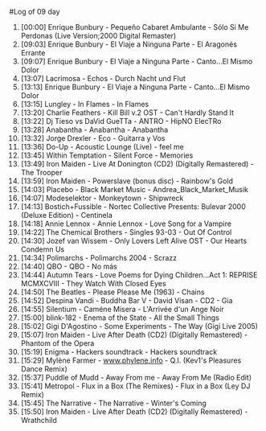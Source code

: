 #Log of 09 day

1. [00:00] Enrique Bunbury - Pequeño Cabaret Ambulante - Sólo Si Me Perdonas (Live Version;2000 Digital Remaster)
1. [09:03] Enrique Bunbury - El Viaje a Ninguna Parte - El Aragonés Errante
1. [09:07] Enrique Bunbury - El Viaje a Ninguna Parte - Canto...El Mismo Dolor
1. [13:07] Lacrimosa - Echos - Durch Nacht und Flut
1. [13:13] Enrique Bunbury - El Viaje a Ninguna Parte - Canto...El Mismo Dolor
1. [13:15] Lungley - In Flames - In Flames
1. [13:20] Charlie Feathers - Kill Bill v.2 OST - Can't Hardly Stand It
1. [13:22] Dj Tieso vs DaVid GueTTa - ANTRO - HipNO ElecTRo
1. [13:28] Anabantha - Anabantha - Anabantha
1. [13:32] Jorge Drexler - Eco - Guitarra y Vos
1. [13:36] Do-Up - Acoustic Lounge (Live) - feel me
1. [13:45] Within Temptation - Silent Force - Memories
1. [13:49] Iron Maiden - Live At Donington (CD2) (Digitally Remastered) - The Trooper
1. [13:59] Iron Maiden - Powerslave (bonus disc) - Rainbow's Gold
1. [14:03] Placebo - Black Market Music - Andrea_Black_Market_Musik
1. [14:07] Modeselektor - Monkeytown - Shipwreck
1. [14:13] Bostich+Fussible - Nortec Collective Presents: Bulevar 2000 (Deluxe Edition) - Centinela
1. [14:18] Annie Lennox - Annie Lennox - Love Song for a Vampire
1. [14:22] The Chemical Brothers - Singles 93-03 - Out Of Control
1. [14:30] Jozef van Wissem - Only Lovers Left Alive OST - Our Hearts Condemn Us
1. [14:34] Polimarchs - Polimarchs 2004 - Scrazz
1. [14:40] QBO - QBO - No más
1. [14:44] Autumn Tears - Love Poems for Dying Children...Act 1: REPRISE MCMXCVIII - They Watch With Closed Eyes
1. [14:50] The Beatles - Please Please Me (1963) - Chains
1. [14:52] Despina Vandi - Buddha Bar V - David Visan - CD2 - Gia
1. [14:55] Silentium - Caméne Misera - L'Arrivée d'un Ange Noir
1. [15:00] blink-182 - Enema of the State - All the Small Things
1. [15:02] Gigi D'Agostino - Some Experiments - The Way (Gigi Live 2005)
1. [15:07] Iron Maiden - Live After Death (CD2) (Digitally Remastered) - Phantom of the Opera
1. [15:19] Enigma - Hackers soundtrack - Hackers soundtrack
1. [15:29] Mylène Farmer - www.phylene.info - Q.I. (Kev1's Pleasures Dance Remix)
1. [15:37] Puddle of Mudd - Away From me - Away From Me (Radio Edit)
1. [15:41] Metropol - Flux in a Box (The Remixes) - Flux in a Box (Ley DJ Remix)
1. [15:45] The Narrative - The Narrative - Winter's Coming
1. [15:50] Iron Maiden - Live After Death (CD2) (Digitally Remastered) - Wrathchild
